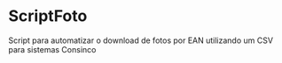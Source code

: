 # ScriptFoto
Script para automatizar o download de fotos por EAN utilizando um CSV para sistemas Consinco
